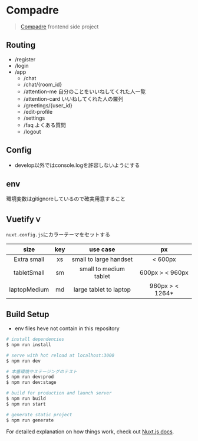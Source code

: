 # Compadre

> [Compadre](https://compadre.netlify.com/) frontend side project 

## Routing

- /register
- /login
- /app
  - /chat
  - /chat/{room_id}
  - /attention-me 自分のことをいいねしてくれた人一覧
  - /attention-card いいねしてくれた人の羅列
  - /greetings/{user_id}
  - /edit-profile
  - /settings
  - /faq よくある質問
  - /logout

## Config

- develop以外ではconsole.logを許容しないようにする
  
## env

環境変数はgitignoreしているので確実用意すること

## Vuetifyｖ

`nuxt.config.js`にカラーテーマをセットする

|   **size**   | **key** |      **use case**      |     **px**      |
| :----------: | :-----: | :--------------------: | :-------------: |
| Extra small  |   xs    | small to large handset |     < 600px     |
| tabletSmall  |   sm    | small to medium tablet | 600px > < 960px |
| laptopMedium |   md    | large tablet to laptop | 960px > < 1264* |

## Build Setup

* env files heve not contain in this repository

``` bash
# install dependencies
$ npm run install

# serve with hot reload at localhost:3000
$ npm run dev

# 本番環境やステージングのテスト
$ npm run dev:prod
$ npm run dev:stage

# build for production and launch server
$ npm run build
$ npm run start

# generate static project
$ npm run generate
```

For detailed explanation on how things work, check out [Nuxt.js docs](https://nuxtjs.org).
